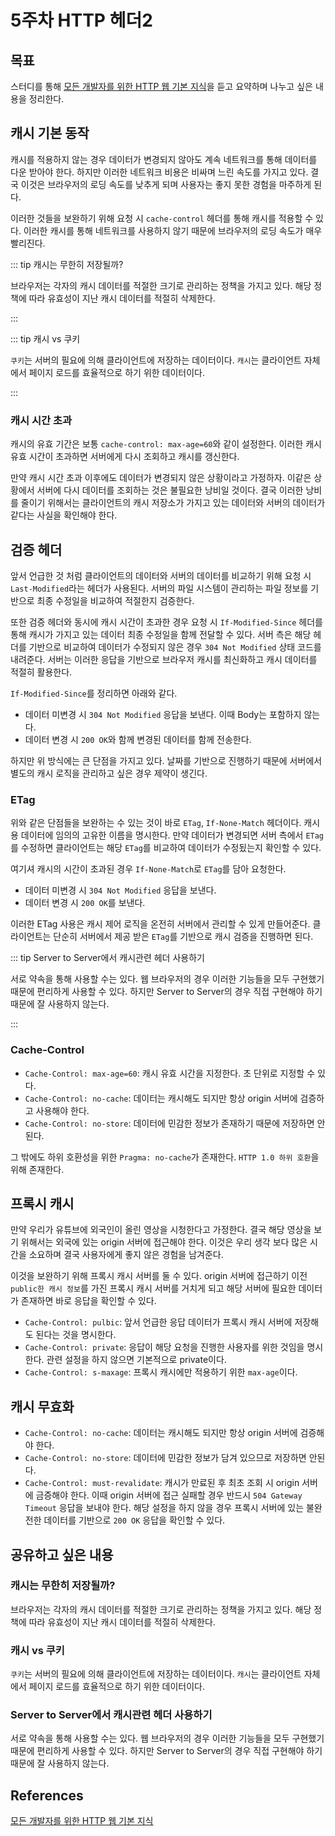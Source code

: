 # 5주차 HTTP 헤더2

## 목표

스터디를 통해 [모든 개발자를 위한 HTTP 웹 기본 지식](https://www.inflearn.com/course/http-%EC%9B%B9-%EB%84%A4%ED%8A%B8%EC%9B%8C%ED%81%AC)을 듣고 요약하며 나누고 싶은 내용을 정리한다.

## 캐시 기본 동작

캐시를 적용하지 않는 경우 데이터가 변경되지 않아도 계속 네트워크를 통해 데이터를 다운 받아야 한다. 하지만 이러한 네트워크 비용은 비싸며 느린 속도를 가지고 있다. 결국 이것은 브라우저의 로딩 속도를 낮추게 되며 사용자는 좋지 못한 경험을 마주하게 된다.

이러한 것들을 보완하기 위해 요청 시 `cache-control` 헤더를 통해 캐시를 적용할 수 있다. 이러한 캐시를 통해 네트워크를 사용하지 않기 때문에 브라우저의 로딩 속도가 매우 빨리진다.

::: tip 캐시는 무한히 저장될까?

브라우저는 각자의 캐시 데이터를 적절한 크기로 관리하는 정책을 가지고 있다. 해당 정책에 따라 유효성이 지난 캐시 데이터를 적절히 삭제한다.

:::

::: tip 캐시 vs 쿠키

`쿠키`는 서버의 필요에 의해 클라이언트에 저장하는 데이터이다. `캐시`는 클라이언트 자체에서 페이지 로드를 효율적으로 하기 위한 데이터이다.

:::

### 캐시 시간 초과

캐시의 유효 기간은 보통 `cache-control: max-age=60`와 같이 설정한다. 이러한 캐시 유효 시간이 초과하면 서버에게 다시 조회하고 캐시를 갱신한다.

만약 캐시 시간 초과 이후에도 데이터가 변경되지 않은 상황이라고 가정하자. 이같은 상황에서 서버에 다시 데이터를 조회하는 것은 불필요한 낭비일 것이다. 결국 이러한 낭비를 줄이기 위해서는 클라이언트의 캐시 저장소가 가지고 있는 데이터와 서버의 데이터가 같다는 사실을 확인해야 한다.

## 검증 헤더

앞서 언급한 것 처럼 클라이언트의 데이터와 서버의 데이터를 비교하기 위해 요청 시 `Last-Modified`라는 헤더가 사용된다. 서버의 파일 시스템이 관리하는 파일 정보를 기반으로 최종 수정일을 비교하여 적절한지 검증한다.

또한 검증 헤더와 동시에 캐시 시간이 초과한 경우 요청 시 `If-Modified-Since` 헤더를 통해 캐시가 가지고 있는 데이터 최종 수정일을 함께 전달할 수 있다. 서버 측은 해당 헤더를 기반으로 비교하여 데이터가 수정되지 않은 경우 `304 Not Modified` 상태 코드를 내려준다. 서버는 이러한 응답을 기반으로 브라우저 캐시를 최신화하고 캐시 데이터를 적절히 활용한다.

`If-Modified-Since`를 정리하면 아래와 같다.

 * 데이터 미변경 시 `304 Not Modified` 응답을 보낸다. 이때 Body는 포함하지 않는다.
 * 데이터 변경 시 `200 OK`와 함께 변경된 데이터를 함께 전송한다.

하지만 위 방식에는 큰 단점을 가지고 있다. 날짜를 기반으로 진행하기 때문에 서버에서 별도의 캐시 로직을 관리하고 싶은 경우 제약이 생긴다.

### ETag

위와 같은 단점들을 보완하는 수 있는 것이 바로 `ETag`, `If-None-Match` 헤더이다. 캐시용 데이터에 임의의 고유한 이름을 명시한다. 만약 데이터가 변경되면 서버 측에서 `ETag`를 수정하면 클라이언트는 해당 `ETag`를 비교하여 데이터가 수정됬는지 확인할 수 있다.

여기셔 캐시의 시간이 초과된 경우 `If-None-Match`로 `ETag`를 담아 요청한다.

 * 데이터 미변경 시 `304 Not Modified` 응답을 보낸다.
 * 데이터 변경 시 `200 OK`를 보낸다.

이러한 ETag 사용은 캐시 제어 로직을 온전히 서버에서 관리할 수 있게 만들어준다. 클라이언트는 단순히 서버에서 제공 받은 `ETag`를 기반으로 캐시 검증을 진행하면 된다.

::: tip Server to Server에서 캐시관련 헤더 사용하기

서로 약속을 통해 사용할 수는 있다. 웹 브라우저의 경우 이러한 기능들을 모두 구현했기 때문에 편리하게 사용할 수 있다. 하지만 Server to Server의 경우 직접 구현해야 하기 때문에 잘 사용하지 않는다.

:::

### Cache-Control

 * `Cache-Control: max-age=60`: 캐시 유효 시간을 지정한다. 초 단위로 지정할 수 있다.
 * `Cache-Control: no-cache`: 데이터는 캐시해도 되지만 항상 origin 서버에 검증하고 사용해야 한다.
 * `Cache-Control: no-store`: 데이터에 민감한 정보가 존재하기 때문에 저장하면 안된다.

그 밖에도 하위 호환성을 위한 `Pragma: no-cache`가 존재한다. `HTTP 1.0 하위 호환`을 위해 존재한다.

## 프록시 캐시

만약 우리가 유튜브에 외국인이 올린 영상을 시청한다고 가정한다. 결국 해당 영상을 보기 위해서는 외국에 있는 origin 서버에 접근해야 한다. 이것은 우리 생각 보다 많은 시간을 소요하며 결국 사용자에게 좋지 않은 경험을 남겨준다.

이것을 보완하기 위해 프록시 캐시 서버를 둘 수 있다. origin 서버에 접근하기 이전 `public한 캐시 정보`를 가진 프록시 캐시 서버를 거치게 되고 해당 서버에 필요한 데이터가 존재하면 바로 응답을 확인할 수 있다.

 * `Cache-Control: pulbic`: 앞서 언급한 응답 데이터가 프록시 캐시 서버에 저장해도 된다는 것을 명시한다.
 * `Cache-Control: private`: 응답이 해당 요청을 진행한 사용자를 위한 것임을 명시한다. 관련 설정을 하지 않으면 기본적으로 private이다.
 * `Cache-Control: s-maxage`: 프록시 캐시에만 적용하기 위한 `max-age`이다.

## 캐시 무효화

 * `Cache-Control: no-cache`: 데이터는 캐시해도 되지만 항상 origin 서버에 검증해야 한다.
 * `Cache-Control: no-store`: 데이터에 민감한 정보가 담겨 있으므로 저장하면 안된다.
 * `Cache-Control: must-revalidate`: 캐시가 만료된 후 최초 조회 시 origin 서버에 금증해야 한다. 이때 origin 서버에 접근 실패할 경우 반드시 `504 Gateway Timeout` 응답을 보내야 한다. 해당 설정을 하지 않을 경우 프록시 서버에 있는 불완전한 데이터를 기반으로 `200 OK` 응답을 확인할 수 있다.

## 공유하고 싶은 내용

### 캐시는 무한히 저장될까?

브라우저는 각자의 캐시 데이터를 적절한 크기로 관리하는 정책을 가지고 있다. 해당 정책에 따라 유효성이 지난 캐시 데이터를 적절히 삭제한다.

### 캐시 vs 쿠키

`쿠키`는 서버의 필요에 의해 클라이언트에 저장하는 데이터이다. `캐시`는 클라이언트 자체에서 페이지 로드를 효율적으로 하기 위한 데이터이다.

### Server to Server에서 캐시관련 헤더 사용하기

서로 약속을 통해 사용할 수는 있다. 웹 브라우저의 경우 이러한 기능들을 모두 구현했기 때문에 편리하게 사용할 수 있다. 하지만 Server to Server의 경우 직접 구현해야 하기 때문에 잘 사용하지 않는다.

## References

[모든 개발자를 위한 HTTP 웹 기본 지식](https://www.inflearn.com/course/http-%EC%9B%B9-%EB%84%A4%ED%8A%B8%EC%9B%8C%ED%81%AC)<br>

<TagLinks />
